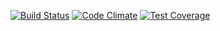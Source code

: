 [![Build Status](https://travis-ci.org/rafoli/chef-zee.svg?branch=master)](https://travis-ci.org/rafoli/chef-zee) [![Code Climate](https://codeclimate.com/repos/571a8de0961cee005f00185b/badges/7f2477fe09a2bbc32363/gpa.svg)](https://codeclimate.com/repos/571a8de0961cee005f00185b/feed) [![Test Coverage](https://codeclimate.com/repos/571a8de0961cee005f00185b/badges/7f2477fe09a2bbc32363/coverage.svg)](https://codeclimate.com/repos/571a8de0961cee005f00185b/coverage)
